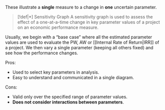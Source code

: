 These illustrate a **single** measure to a change in **one** uncertain parameter.

>[!def|*] Sensitivity Graph
>A sensitivity graph is used to assess the effect of a one-at-a-time change in key parameter values of a project on an economic performance measure.

Usually, we begin with a “base case” where all the estimated parameter values are used to evaluate the PW, AW or [[Internal Rate of Return|IRR]] of a project. We then vary a single parameter (keeping all others fixed) and see how the performance changes. 

Pros:
- Used to select key parameters in analysis.
- Easy to understand and communicated in a single diagram.

Cons:
- Valid only over the specified range of parameter values.
- **Does not consider interactions between parameters**.



